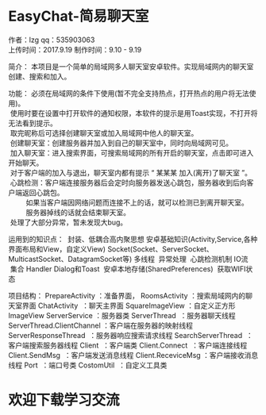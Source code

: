 # EasyChat-简易聊天室

作者：lzg
qq：535903063</br>
上传时间：2017.9.19
制作时间：9.10 - 9.19

简介：
  本项目是一个简单的局域网多人聊天室安卓软件。实现局域网内的聊天室创建、搜索和加入。

功能：
  必须在局域网的条件下使用(暂不完全支持热点，打开热点的用户将无法使用)。</br>
  使用时要在设置中打开软件的通知权限，本软件的提示是用Toast实现，不打开将无法看到提示。</br>
  取完昵称后可选择创建聊天室或加入局域网中他人的聊天室。</br>
  创建聊天室：创建服务器并加入到自己的聊天室中，同时向局域网可见。</br>
  加入聊天室：进入搜索界面，可搜索局域网的所有开启的聊天室，点击即可进入开始聊天。</br>
  对于客户端的加入与退出，聊天室内都有提示 “ 某某某 加入(离开)了聊天室 ”。</br>
  心跳检测：客户端连接服务器后会定时向服务器发送心跳包，服务器收到后向客户端返回心跳包。</br>
          如果当客户端因网络问题而连接不上的话，就可以检测已到离开聊天室。</br>
          服务器掉线的话就会结束聊天室。</br>
  处理了大部分异常，暂未发现大bug。</br>

运用到的知识点：
  封装、低耦合高内聚思想
  安卓基础知识(Activity,Service,各种界面布局和View，自定义View)
  Socket(Socket、ServerSocket、MulticastSocket、DatagramSocket等)
  多线程
  异常处理
  心跳检测机制
  IO流
  集合
  Handler
  Dialog和Toast
  安卓本地存储(SharedPreferences)
  获取WIFI状态
  
项目结构：
  PrepareActivity ：准备界面，
  RoomsActivity ：搜索局域网内的聊天室界面
  ChatActivity  ：聊天主界面
  SquareImageView ：自定义正方形ImageView
  ServerService ：服务器类
  ServerThread  ：服务器聊天线程
  ServerThread.ClientChannel ：客户端在服务器的映射线程
  ServerResponseThread  ：服务器响应搜索请求线程
  SearchServerThread  ：客户端搜索服务器线程
  Client  ：客户端类
  Client.Connect  ：客户端连接线程
  Client.SendMsg  ：客户端发送消息线程
  Client.ReceviceMsg ：客户端接收消息线程
  Port  ：端口号类
  CostomUtil  ：自定义工具类
  
# 欢迎下载学习交流




